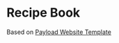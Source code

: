 # Recipe Book

Based on [Payload Website Template](https://github.com/payloadcms/payload/blob/main/templates/website)
